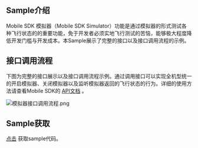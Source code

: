 ## Sample介绍
Mobile SDK 模拟器（Mobile SDK Simulator）功能是通过模拟器的形式测试各种飞行状态的的重要功能，免于开发者必须实地飞行测试的苦恼，能够极大程度降低开发门槛与开发成本。本Sample展示了完整的接口以及接口调用流程的示例。




## 接口调用流程

下图为完整的接口展示以及接口调用流程示例。通过调用接口可以实现全机型统一的开启模拟器、关闭模拟器以及监听模拟器返回的飞行状态的行为。详细的使用方法请查看Mobile SDK的 [API文档](https://developer.dji.com/cn/api-reference-v5/android-api/Components/ISimulatorManager/ISimulatorManager.html) 。



![模拟器接口调用流程.png](https://terra-1-g.djicdn.com/84f990b0bbd145e6a3930de0c55d3b2b/admin/doc/18103556-29fd-4eb4-ab9d-018aa13679de.png)



## Sample获取

 [点击](https://github.com/dji-sdk/Mobile-SDK-Android-V5) 获取sample代码。
